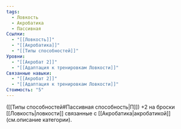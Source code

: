 ```yaml
---
tags:
  - Ловкость
  - Акробатика
  - Пассивная
Ссылки:
  - "[[Ловкость]]"
  - "[[Акробатика]]"
  - "[[Типы способностей]]"
Уровни:
  - "[[Акробат 2]]"
  - "[[Адаптация к тренировкам Ловкости]]"
Связанные навыки:
  - "[[Акробат 2]]"
  - "[[Адаптация к тренировкам Ловкости]]"
Стоимость: "5"
---
```

([[Типы способностей#Пассивная способность|П]]) +2 на броски [[Ловкость|ловкости]] связанные с [[Акробатика|акробатикой]] (см.описание категории).